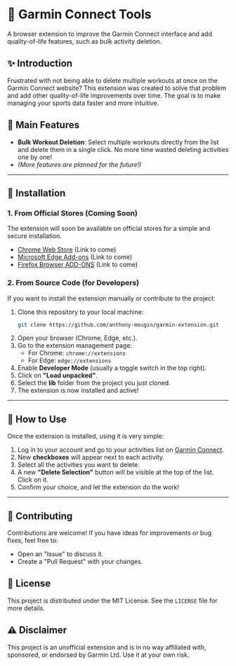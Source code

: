 # 🚀 Garmin Connect Tools

A browser extension to improve the Garmin Connect interface and add quality-of-life features, such as bulk activity deletion.

## ✨ Introduction

Frustrated with not being able to delete multiple workouts at once on the Garmin Connect website? This extension was created to solve that problem and add other quality-of-life improvements over time. The goal is to make managing your sports data faster and more intuitive.

## 🎯 Main Features

  * **Bulk Workout Deletion**: Select multiple workouts directly from the list and delete them in a single click. No more time wasted deleting activities one by one\!
  * *(More features are planned for the future\!)*

-----

## 🔧 Installation

### 1\. From Official Stores (Coming Soon)

The extension will soon be available on official stores for a simple and secure installation.

  * [Chrome Web Store](https://chrome.google.com/webstore) (Link to come)
  * [Microsoft Edge Add-ons](https://microsoftedge.microsoft.com/addons) (Link to come)
  * [Firefox Browser ADD-ONS](https://addons.mozilla.org/) (Link to come)

### 2\. From Source Code (for Developers)

If you want to install the extension manually or contribute to the project:

1.  Clone this repository to your local machine:
    ```bash
    git clone https://github.com/anthony-mougin/garmin-extension.git
    ```
2.  Open your browser (Chrome, Edge, etc.).
3.  Go to the extension management page:
      * For Chrome: `chrome://extensions`
      * For Edge: `edge://extensions`
4.  Enable **Developer Mode** (usually a toggle switch in the top right).
5.  Click on **"Load unpacked"**.
6.  Select the **lib** folder from the project you just cloned.
7.  The extension is now installed and active\!

-----

## 📖 How to Use

Once the extension is installed, using it is very simple:

1.  Log in to your account and go to your activities list on [Garmin Connect](https://connect.garmin.com/modern/activities).
2.  New **checkboxes** will appear next to each activity.
3.  Select all the activities you want to delete.
4.  A new **"Delete Selection"** button will be visible at the top of the list. Click on it.
5.  Confirm your choice, and let the extension do the work\!

-----

## 🤝 Contributing

Contributions are welcome\! If you have ideas for improvements or bug fixes, feel free to:

  * Open an "Issue" to discuss it.
  * Create a "Pull Request" with your changes.

## 📄 License

This project is distributed under the MIT License. See the `LICENSE` file for more details.

## ⚠️ Disclaimer

This project is an unofficial extension and is in no way affiliated with, sponsored, or endorsed by Garmin Ltd. Use it at your own risk.